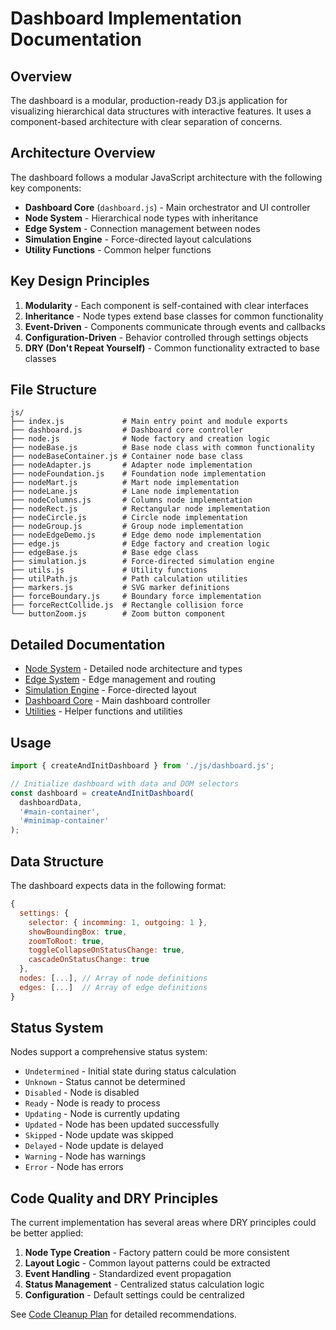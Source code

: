 # Dashboard Implementation Documentation

## Overview

The dashboard is a modular, production-ready D3.js application for visualizing hierarchical data structures with interactive features. It uses a component-based architecture with clear separation of concerns.

## Architecture Overview

The dashboard follows a modular JavaScript architecture with the following key components:

- **Dashboard Core** (`dashboard.js`) - Main orchestrator and UI controller
- **Node System** - Hierarchical node types with inheritance
- **Edge System** - Connection management between nodes
- **Simulation Engine** - Force-directed layout calculations
- **Utility Functions** - Common helper functions

## Key Design Principles

1. **Modularity** - Each component is self-contained with clear interfaces
2. **Inheritance** - Node types extend base classes for common functionality
3. **Event-Driven** - Components communicate through events and callbacks
4. **Configuration-Driven** - Behavior controlled through settings objects
5. **DRY (Don't Repeat Yourself)** - Common functionality extracted to base classes

## File Structure

```
js/
├── index.js             # Main entry point and module exports
├── dashboard.js         # Dashboard core controller
├── node.js              # Node factory and creation logic
├── nodeBase.js          # Base node class with common functionality
├── nodeBaseContainer.js # Container node base class
├── nodeAdapter.js       # Adapter node implementation
├── nodeFoundation.js    # Foundation node implementation
├── nodeMart.js          # Mart node implementation
├── nodeLane.js          # Lane node implementation
├── nodeColumns.js       # Columns node implementation
├── nodeRect.js          # Rectangular node implementation
├── nodeCircle.js        # Circle node implementation
├── nodeGroup.js         # Group node implementation
├── nodeEdgeDemo.js      # Edge demo node implementation
├── edge.js              # Edge factory and creation logic
├── edgeBase.js          # Base edge class
├── simulation.js        # Force-directed simulation engine
├── utils.js             # Utility functions
├── utilPath.js          # Path calculation utilities
├── markers.js           # SVG marker definitions
├── forceBoundary.js     # Boundary force implementation
├── forceRectCollide.js  # Rectangle collision force
└── buttonZoom.js        # Zoom button component
```

## Detailed Documentation

- [Node System](implementation-nodes.md) - Detailed node architecture and types
- [Edge System](implementation-edges.md) - Edge management and routing
- [Simulation Engine](implementation-simulation.md) - Force-directed layout
- [Dashboard Core](implementation-dashboard.md) - Main dashboard controller
- [Utilities](implementation-utils.md) - Helper functions and utilities

## Usage

```javascript
import { createAndInitDashboard } from './js/dashboard.js';

// Initialize dashboard with data and DOM selectors
const dashboard = createAndInitDashboard(
  dashboardData, 
  '#main-container', 
  '#minimap-container'
);
```

## Data Structure

The dashboard expects data in the following format:

```javascript
{
  settings: {
    selector: { incomming: 1, outgoing: 1 },
    showBoundingBox: true,
    zoomToRoot: true,
    toggleCollapseOnStatusChange: true,
    cascadeOnStatusChange: true
  },
  nodes: [...], // Array of node definitions
  edges: [...]  // Array of edge definitions
}
```

## Status System

Nodes support a comprehensive status system:

- `Undetermined` - Initial state during status calculation
- `Unknown` - Status cannot be determined
- `Disabled` - Node is disabled
- `Ready` - Node is ready to process
- `Updating` - Node is currently updating
- `Updated` - Node has been updated successfully
- `Skipped` - Node update was skipped
- `Delayed` - Node update is delayed
- `Warning` - Node has warnings
- `Error` - Node has errors

## Code Quality and DRY Principles

The current implementation has several areas where DRY principles could be better applied:

1. **Node Type Creation** - Factory pattern could be more consistent
2. **Layout Logic** - Common layout patterns could be extracted
3. **Event Handling** - Standardized event propagation
4. **Status Management** - Centralized status calculation logic
5. **Configuration** - Default settings could be centralized

See [Code Cleanup Plan](implementation-cleanup.md) for detailed recommendations. 